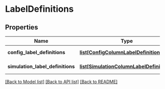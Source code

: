 # LabelDefinitions

## Properties
Name | Type | Description | Notes
------------ | ------------- | ------------- | -------------
**config_label_definitions** | [**list[ConfigColumnLabelDefinitions]**](ConfigColumnLabelDefinitions.md) |  | [optional] [readonly] 
**simulation_label_definitions** | [**list[SimulationColumnLabelDefinitions]**](SimulationColumnLabelDefinitions.md) |  | [optional] [readonly] 

[[Back to Model list]](../README.md#documentation-for-models) [[Back to API list]](../README.md#documentation-for-api-endpoints) [[Back to README]](../README.md)


